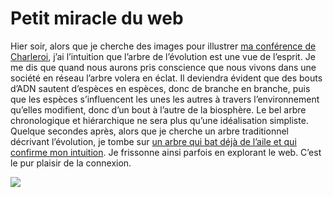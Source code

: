 # Petit miracle du web

Hier soir, alors que je cherche des images pour illustrer [ma conférence de Charleroi](/2008/06/02/de-passage-en-belgique/), j’ai l’intuition que l’arbre de l’évolution est une vue de l’esprit. Je me dis que quand nous aurons pris conscience que nous vivons dans une société en réseau l’arbre volera en éclat. Il deviendra évident que des bouts d’ADN sautent d’espèces en espèces, donc de branche en branche, puis que les espèces s’influencent les unes les autres à travers l’environnement qu’elles modifient, donc d’un bout à l’autre de la biosphère. Le bel arbre chronologique et hiérarchique ne sera plus qu’une idéalisation simpliste. Quelque secondes après, alors que je cherche un arbre traditionnel décrivant l’évolution, je tombe sur [un arbre qui bat déjà de l’aile et qui confirme mon intuition](http://scienceblogs.com/loom/2005/07/08/tangling_the_tree.php). Je frissonne ainsi parfois en explorant le web. C’est le pur plaisir de la connexion.

![](https://tcrouzet.com/images_tc/2008/06/reeltree.jpg)